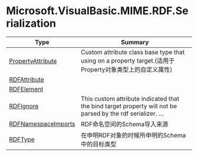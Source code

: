 ﻿
# Microsoft.VisualBasic.MIME.RDF.Serialization

|Type|Summary|
|----|-------|
|<a href="#" onClick="load('/docs/Microsoft.VisualBasic.MIME.RDF.Serialization/PropertyAttribute.md')">PropertyAttribute</a>|Custom attribute class base type that using on a property target.(适用于Property对象类型上的自定义属性)|
|<a href="#" onClick="load('/docs/Microsoft.VisualBasic.MIME.RDF.Serialization/RDFAttribute.md')">RDFAttribute</a>||
|<a href="#" onClick="load('/docs/Microsoft.VisualBasic.MIME.RDF.Serialization/RDFElement.md')">RDFElement</a>||
|<a href="#" onClick="load('/docs/Microsoft.VisualBasic.MIME.RDF.Serialization/RDFIgnore.md')">RDFIgnore</a>|This custom attribute indicated that the bind target property will not be parsed by the rdf serializer. ...|
|<a href="#" onClick="load('/docs/Microsoft.VisualBasic.MIME.RDF.Serialization/RDFNamespaceImports.md')">RDFNamespaceImports</a>|RDF命名空间的Schema导入来源|
|<a href="#" onClick="load('/docs/Microsoft.VisualBasic.MIME.RDF.Serialization/RDFType.md')">RDFType</a>|在申明RDF对象的时候所申明的Schema中的目标类型|

